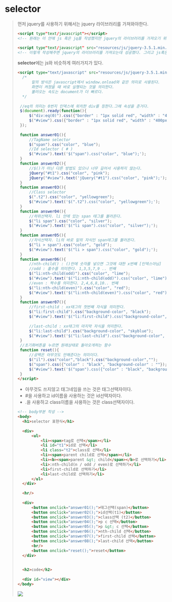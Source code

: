 # selector

> 먼저 jquery를 사용하기 위해서는 jquery 라이브러리를 가져와야한다.
>
> ```html
> <script type"text/javascript"></script>
> <!-- 원래는 이 안에 js 혹은 jq를 작성했지만 jquery의 라이브러리를 가져오기 위해서는 src를 작성해 주어야 한다. -->
> 
> <script type"text/javascript" src="resources/js/jquery-3.5.1.min.js"></script>
> <!-- 이렇게 작성해주면 jquery의 라이브러리를 가져오는데 성공했다. 그리고 js혹은 jq를 저 script 태그 안에서 작성하면 안된다. 절대! -->
> ```
>
> 
>
> **selector**에는 js와 비슷하게 여러가지가 있다.
>
> ```html
> <script type="text/javascript" src="resources/js/jquery-3.5.1.min.js">
> 	/*
> 		밑의 방식은 javascript에서 window.onload와 같은 의미로 사용된다.
> 		화면이 켜졌을 때 바로 실행되는 것을 의미한다.
> 		불러오는 속도는 document가 더 빠르다.
> 	*/
>  
>  //eq의 의미는 0번지 인덱스에 위치한 div를 칭한다.그에 속성을 준거다.
>  $(document).ready(function(){
>      $("div:eq(0)").css({"border" : "1px solid red", "width" : "400px", 		           "height" : "200px"});
>      $("#view").css({"border" : "1px solid red", "width" : "400px", "height" :         "100px"});
>  });
>  
>  function answer01(){
>      //TagName selector
>      $("span").css("color", "blue");
>      //Id selector ( # )
>      $("#view").text('$("span").css("color", "blue");');
>  }
>  function answer02(){
>      //$()가 아닌 다른 방법도 있으나 너무 길어서 사용하지 않는다.
>      jQuery("#t1").css("color", "pink");
>      jQuery("#view").text('jQuery("#t1").css("color", "pink");');
>  }
>  function answer03(){
>      //Class selector
>      $(".t2").css("color", "yellowgreen");
>      $("#view").text('$(".t2").css("color", "yellowgreen");');
>  }
>  function answer04(){
>      //하위선택자. li 안에 있는 span 태그를 불러온다.
>      $("li span").css("color", "silver");
>      $("#view").text('$("li span").css("color", "silver");');
>  }
>  function answer05(){
>      //자식선택자. li의 바로 밑의 자식인 span태그를 불러온다.
>      $("li > span").css("color", "gold");
>      $("#view").text('$("li > span").css("color", "gold");');
>  }
>  function answer06(){
>      //nth-child() : ()안에 숫자를 넣으면 그것에 대한 x번째 [인덱스아님]
>      //odd : 홀수를 의미한다. 1,3,5,7,9 .. 번째
>      $("li:nth-child(odd)").css("color", "lime");
>      $("#view").text('$("li:nth-child(odd)").css("color", "lime");');
>      //even : 짝수를 의미한다. 2,4,6,8,10.. 번째
>      $("li:nth-child(even)").css("color", "red");
>      $("#view").text('$("li:nth-child(even)").css("color", "red");');
>  }
>  function answer07(){
>      //first-child : xx태그의 첫번째 자식을 의미한다.
>      $("li:first-child").css("background-color", "black");
>      $("#view").text('$("li:first-child").css("background-color", 	                   "black");');
>      
>      //last-child : xx태그의 마지막 자식을 의미한다.
>      $("li:last-child").css("background-color", "skyblue");
>      $("#view").text('$("li:last-child").css("background-color", "skyblue");');
>  }
>  //초기화버튼을 누르면 원래상태로 돌아오게하는 함수
>  function reset(){
>      //공백은 아무것도 안해준다는 의미이다.
>      $("il").css("color","black").css("background-color","");
>      $("span").css({"color" : "black", "background-color" : ""});
>      $("#view").text('$("span").css({"color" : "black", "background-color" : 		""});');
>  }
> </script>
> ```
>
> - 아무것도 쓰지않고 태그네임을 쓰는 것은 태그선택자이다.
> - #을 사용하고 id이름을 사용하는 것은 id선택자이다.
> - .을 사용하고 class이름을 사용하는 것은 class선택자이다.
>
>  
>
> ```html
> <!-- body부분 작성 -->
> <body>
> 	<h1>selector 표현식</h1>
> 	
> 	<div>
> 		<ul>
> 			<li><span>tag로 선택</span></li>
> 			<li id="t1">id로 선택</li>
> 			<li class="t2">class로 선택</li>
> 			<li><span>parent child로 선택</span></li>
> 			<li><b><span>parent &gt; child</span></b>로 선택하기</li>
> 			<li>:nth-child(n / odd / even)로 선택하기</li>
> 			<li>first-child로 선택하기</li>
> 			<li>last-child로 선택하기</li>
> 		</ul>
> 	</div>
> 	
> 	<hr/>
> 	
> 	<div>
> 		<button onclick="answer01();">태그선택(span)</button>
> 		<button onclick="answer02();">id선택(t1)</button>
> 		<button onclick="answer03();">class선택 (t2)</button>
> 		<button onclick="answer04();">p c 선택</button>
> 		<button onclick="answer05();">p &gt; c 선택</button>
> 		<button onclick="answer06();">nth-child 선택</button>
> 		<button onclick="answer07();">first-child 선택</button>
> 		<button onclick="answer08();">last-child 선택</button>
> 		<br/>
> 		<button onclick="reset();">reset</button>
> 	</div>
> 	
> 	
> 	<h2>code</h2>
> 	
> 	<div id="view"></div>
> </body>
> ```
>
>  
>
> ![](https://postfiles.pstatic.net/MjAyMDA2MTdfMjYz/MDAxNTkyMzg3NDI5MTU0.0Mvhpl4TLI_LrDTsL5_4wvPHl0mUo8xL0b2LL_MNLxkg.RSrus4jaNdO75kRrDcOwaIivUFtxauZWEg3Eu0DBUBwg.PNG.rgusqls/image.png?type=w773)